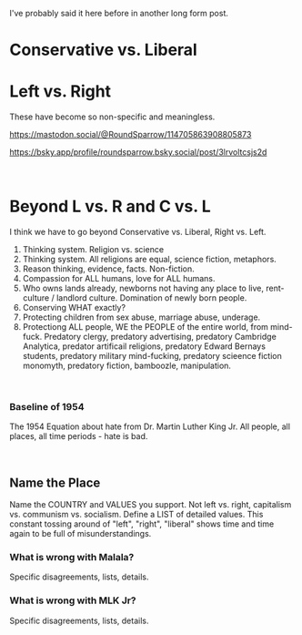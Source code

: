 I've probably said it here before in another long form post.

# Conservative vs. Liberal

# Left vs. Right

These have become so non-specific and meaningless.

https://mastodon.social/@RoundSparrow/114705863908805873

https://bsky.app/profile/roundsparrow.bsky.social/post/3lrvoltcsjs2d

&nbsp;

# Beyond L vs. R and C vs. L

I think we have to go beyond Conservative vs. Liberal, Right vs. Left.

1. Thinking system. Religion vs. science
2. Thinking system. All religions are equal, science fiction, metaphors.
3. Reason thinking, evidence, facts. Non-fiction.
4. Compassion for ALL humans, love for ALL humans.
5. Who owns lands already, newborns not having any place to live, rent-culture / landlord culture. Domination of newly born people.
6. Conserving WHAT exactly?
7. Protecting children from sex abuse, marriage abuse, underage.
8. Protectiong ALL people, WE the PEOPLE of the entire world, from mind-fuck. Predatory clergy, predatory advertising, predatory Cambridge Analytica, predator artificail religions, predatory Edward Bernays students, predatory military mind-fucking, predatory scieence fiction monomyth, predatory fiction, bamboozle, manipulation.

&nbsp;

### Baseline of 1954

The 1954 Equation about hate from Dr. Martin Luther King Jr. All people, all places, all time periods - hate is bad.

&nbsp;

## Name the Place

Name the COUNTRY and VALUES you support. Not left vs. right, capitalism vs. communism vs. socialism. Define a LIST of detailed values. This constant tossing around of "left", "right", "liberal" shows time and time again to be full of misunderstandings.

### What is wrong with Malala?

Specific disagreements, lists, details.

### What is wrong with MLK Jr?

Specific disagreements, lists, details.
